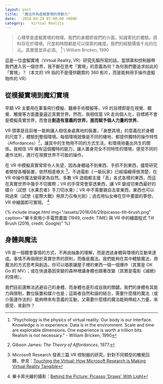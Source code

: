 ```yaml
---
layout: post
title:  "魔法作為虛擬實境的原動力"
date:   2018-04-29 07:00:00 +0800
category:   Virtual Reality
---
```


> 心理學是虛擬實境的物理。我們的身體即我們的介面。知識寄託於體驗。資料存在於環境。尺度和時間都是可以探索的維度。我們的經驗價值千兆的位元。真實感並非必須。 [^1] \\
> William Bricken, 1990

這是一位虛擬實境（Virtual Reality, VR）研究先驅所寫的話，當頭罩和控制器帶我們進入另一個世界，我不斷在思考「實境」的意義為何？為何我們要追求如此的「實境」？（本文的 VR 指的不是僅供觀賞的 360 影片，而是能夠用手操作虛擬物件的 VR）

## 從模擬實境到魔幻實境

早期 VR 主要用在軍事飛行模擬、醫療手術模擬等，VR 的目標即是在視覺、聽覺、觸覺等方面盡量逼近真實世界。然而，我相信當 VR 走向個人化，目標將不會是模擬真實世界，而會是**創造有意義的世界，進而賦予個人力量的世界**。

VR 頭罩是目前唯一能夠讓人相信身處異地的裝置，「身歷其境」的意義在於身體的尺度下，體驗到整個環境。每個環境就像是不同的棲地，都提供獨特的操作特性（Affordances）[^2]，讓其中的生物用不同的方式生活，和環境培養出共生的關係。我相信 VR 擁有這個獨特的能力，讓人置身完全不同特性的環境，感受不同的運作法則，進行在現實世界不可能的操作。

在 VR 中模擬真實常常令人失望，因為身體碰不到東西、手抓不到東西，儘管研究者開發各種裝置，依然相差極大 [^3]。不過電影《一級玩家》已經描繪得很清楚，在 VR 中操作魔法變得更為自然。多數 VR 遊戲都支援「丟」各式各樣的東西，而這在真實世界中幾乎不切實際；VR 的手常常會穿透東西，讓 VR 變成切東西最好的媒介（試想《水果忍者》手刀切水果）；VR 中不需要親自去拿東西，東西也可以飛過來（試想《星際大戰》用原力召喚光劍）；過去用仙女棒在空中畫圖的夢想，VR 中繪圖即可實現。 [^4]

{% include image.html
           img="/assets/2018/04/29/picasso-tilt-brush.png"
           caption="畢卡索用小手電筒畫圖 (1949, credit: TIME) 與 VR 中的繪圖程式 Tilt Brush (2016, credit: Google)" %}

## 身體與魔法

VR 是一個體會事情的方式，不再由抽象的理解，而是透過身體與環境的互動來達成。事情不再侷限於真實世界的原則，而像是魔法。我們能夠在其中體驗魔法，用魔法的方式思考與創造。你可以唱歌讓屋子裡的東西一個一個爆炸（其實是 OK Go 的 MV）；或在快速基因突變的森林裡讓身體也跟著改變（其實是電影《滅絕》的情境）。

我們目前還無法逃避自己的身體，而身體也是形成自我的關鍵。我們的身體有其能力與限制，數位裝置和媒介也是；這兩者自然和諧的結合，需要什麼樣的魔法（或介面運作法則）能夠帶來有意義的互動，又需要什麼樣的魔法能夠帶給人力量，來感受、來創作？

[^1]: "Psychology is the physics of virtual reality. Our body is our interface. Knowledge is in experience. Data is in the environment. Scale and time are explorable dimensions. One experience is worth a trillion bits. Realism is not necessary." - William Bricken, 1990
[^2]: Gibson James: *The Theory of Affordances*, 1977.
[^3]: Microsoft Research 發表三篇 VR 控制器的研究，針對不同類型的觸覺回饋，參見：[Touching the Virtual: How Microsoft Research is Making Virtual Reality Tangible](https://www.microsoft.com/en-us/research/blog/touching-virtual-microsoft-research-making-virtual-reality-tangible/)
[^4]: 畢卡索光繪的攝影：[Behind the Picture: Picasso 'Draws' With Light](http://time.com/3746330/behind-the-picture-picasso-draws-with-light/)
